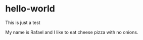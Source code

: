 # hello-world
This is just a test

My name is Rafael and I like to eat cheese pizza with no onions.
